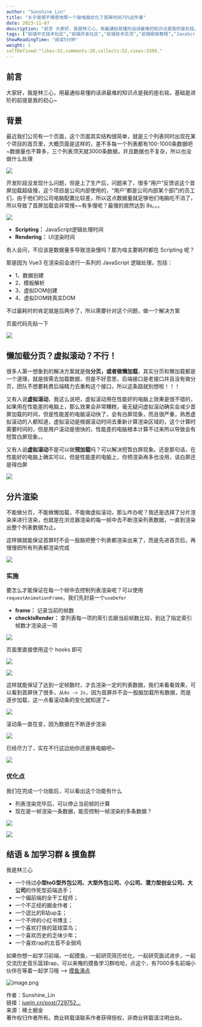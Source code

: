 ```yaml
---
author: "Sunshine_Lin"
title: "关于我很不情愿地帮一个破电脑优化了首屏时间75%这件事"
date: 2023-11-07
description: "前言 大家好，我是林三心，用最通俗易懂的话讲最难的知识点是我的座右铭，基础是进阶的前提是我的初心~ 背景 最近我们公司有一个页面，这个页面其实结构很简单，就是三个列表同时出现在某个项目的首页里，大概页"
tags: ["前端中文技术社区","前端开发社区","前端技术交流","前端框架教程","JavaScript 学习资源","CSS 技巧与最佳实践","HTML5 最新动态","前端工程师职业发展","开源前端项目","前端技术趋势"]
ShowReadingTime: "阅读5分钟"
weight: 1
selfDefined:"likes:52,comments:20,collects:52,views:3399,"
---
```

前言
--

大家好，我是林三心，用最通俗易懂的话讲最难的知识点是我的座右铭，基础是进阶的前提是我的初心~

背景
--

最近我们公司有一个页面，这个页面其实结构很简单，就是三个列表同时出现在某个项目的首页里，大概页面是这样的，差不多每一个列表都有100-1000条数据吧~数据量也不算多，三个列表顶天就3000条数据，并且数据也不复杂，所以也没做什么处理

![](/images/jueJin/81de34e7c9e64fe.png)

开发阶段没发现什么问题，但是上了生产后，问题来了，很多“用户”反馈说这个首屏加载超级慢，这个项目是公司内部使用的，“用户”都是公司内部某个部门的员工们，由于他们的公司电脑配置比较差，所以这点数据量就足够他们电脑吃不消了，所以导致了首屏加载会非常慢~~有多慢呢？最慢的居然达到 8s。。。

![](/images/jueJin/324dbcdba6814ec.png)

*   **Scripting：** JavaScript逻辑处理时间
*   **Rendering：** UI渲染时间

有人会问，不应该是数据量多导致渲染慢吗？那为啥主要耗时都在 Scripting 呢？

那是因为 Vue3 在渲染前会进行一系列的 JavaScript 逻辑处理，包括：

*   1、数据创建
*   2、模板解析
*   3、虚拟DOM创建
*   4、虚拟DOM转真实DOM

不过最耗时的肯定就是后两步了，所以需要针对这个问题，做一个解决方案

页面代码先贴一下

![](/images/jueJin/76c387d0d0af47f.png)

懒加载分页？虚拟滚动？不行！
--------------

很多人第一想象到的解决方案就是做**分页，或者做懒加载**，其实分页和懒加载都是一个道理，就是按需去加载数据，但是不好意思，后端接口是老接口并且没有做分页，团队不想要耗费后端精力去重构这个接口，所以这条路就别想啦！！！

又有人说**虚拟滚动**，我这么说吧，虚拟滚动用在性能好的电脑上效果是很不错的，如果用在性能差的电脑上，那么效果会非常糟糕，毫无疑问虚拟滚动确实会减少首屏加载的时间，但是性能差的电脑滚动快了，会有白屏现象，而且很严重，熟悉虚拟滚动的人都知道，虚拟滚动是根据滚动时间去重新计算渲染区域的，这个计算时需要时间的，但是用户滚动是很快的，性能差的电脑根本计算不过来所以导致会有短暂白屏现象。。

又有人说**虚拟滚动**不是可以做**预加载**吗？可以解决短暂白屏现象。还是那句话，在性能好的电脑上确实可以，但是性能差的电脑上，你预渲染再多也没用，该白屏还是得白屏

![](/images/jueJin/241eef7977df47e.png)

分片渲染
----

不能做分页，不能做懒加载，不能做虚拟滚动，那么咋办呢？我还是选择了分片渲染来进行渲染，也就是在浏览器渲染的每一帧中去不断渲染列表数据，一直到渲染出整个列表数据为止。

这样做就能保证首屏时不会一股脑把整个列表都渲染出来了，而是先进首页后，再慢慢把所有列表都渲染完成

![](/images/jueJin/6a6bbf7b1e3f43f.png)

### 实施

要怎么才能保证在每一个帧中去控制列表渲染呢？可以使用`requestAnimationFrame`，我们先封装一个`useDefer`

*   **frame：** 记录当前的帧数
*   **checkIsRender：** 拿列表每一项的索引去跟当前帧数比较，到达了指定索引帧数才渲染这一项

![](/images/jueJin/bbc2a62d530e4ad.png)

页面里直接使用这个 hooks 即可

![](/images/jueJin/7731ee74d9ac415.png)

![](/images/jueJin/642a3d802a31496.png)

这样就能保证了达到一定帧数时，才去渲染一定的列表数据，我们来看看效果，可以看到首屏快了很多，从`8s -> 2s`，因为首屏并不会一股脑加载所有数据，而是逐步加载，这一点看滚动条的变化就知道了~

![](/images/jueJin/69fc462554cd424.png)

滚动条一直在变，因为数据在不断逐步渲染

![](/images/jueJin/599a45cf6836480.png)

已经尽力了，实在不行这边劝你还是换电脑吧~

![](/images/jueJin/29b9a5f5d8dd484.png)

### 优化点

我们在完成一个功能后，可以看出这个功能有什么

*   列表渲染完毕后，可以停止当前帧的计算
*   现在是一帧渲染一条数据，能否控制一帧渲染的多条数据？

![](/images/jueJin/2917b43528af4e5.png)

![](/images/jueJin/6e7c15f94d6648d.png)

结语 & 加学习群 & 摸鱼群
---------------

我是林三心

*   一个待过**小型toG型外包公司、大型外包公司、小公司、潜力型创业公司、大公司**的作死型前端选手；
*   一个偏前端的全干工程师；
*   一个不正经的掘金作者；
*   一个逗比的B站up主；
*   一个不帅的小红书博主；
*   一个喜欢打铁的篮球菜鸟；
*   一个喜欢历史的乏味少年；
*   一个喜欢rap的五音不全弱鸡

如果你想一起学习前端，一起摸鱼，一起研究简历优化，一起研究面试进步，一起交流历史音乐篮球rap，可以来俺的摸鱼学习群哈哈，点这个，有7000多名前端小伙伴在等着一起学习哦 --> [摸鱼沸点](https://juejin.cn/pin/7035153948126216206 "https://juejin.cn/pin/7035153948126216206")

![image.png](/images/jueJin/1219fd2c2ef64d9.png)

作者：Sunshine\_Lin  
链接：[juejin.cn/post/729752…](https://juejin.cn/post/7297522590683168783 "https://juejin.cn/post/7297522590683168783")  
来源：稀土掘金  
著作权归作者所有。商业转载请联系作者获得授权，非商业转载请注明出处。